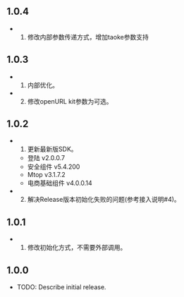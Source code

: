## 1.0.4

* 1. 修改内部参数传递方式，增加taoke参数支持

## 1.0.3

* 1. 内部优化。
* 2. 修改openURL kit参数为可选。

## 1.0.2

* 1. 更新最新版SDK。
    - 登陆 v2.0.0.7
    - 安全组件 v5.4.200
    - Mtop v3.1.7.2
    - 电商基础组件 v4.0.0.14

* 2. 解决Release版本初始化失败的问题(参考接入说明#4)。

## 1.0.1

* 1. 修改初始化方式，不需要外部调用。

## 1.0.0

* TODO: Describe initial release.
